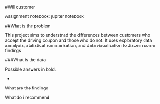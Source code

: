 #Will customer

Assignment notebook: jupiter notebook

##What is the problem

This project aims to understnad the differences between customers who accept the driving coupon and those who do not.
It uses exploratory data aanalysis, statistical summarization, and data visualization to discern some findings

###What is the data

Possible answers in bold.

-

What are the findings

What do i recommend

